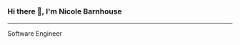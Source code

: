 ### Hi there 👋, I'm Nicole Barnhouse
---

Software Engineer

<!--

Here are some ideas to get you started:

- 🔭 I’m currently working on ...
- 🌱 I’m currently learning 
- 👯 I’m looking to collaborate on ...
- 🤔 I’m looking for help with ...
- 💬 Ask me about ...
- 📫 How to reach me: nicolebarnhouse@gmail.com
- ⚡ Fun fact: ...
-->
